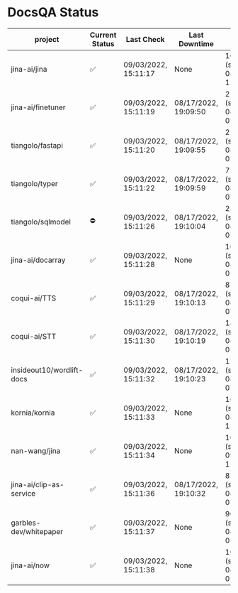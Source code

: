 # DocsQA Status

|         project         |Current Status|     Last Check     |   Last Downtime    |              % Uptime              |
|-------------------------|--------------|--------------------|--------------------|------------------------------------|
|jina-ai/jina             |✅            |09/03/2022, 15:11:17|None                |100.000 (since 08/29/2022, 11:24:14)|
|jina-ai/finetuner        |✅            |09/03/2022, 15:11:19|08/17/2022, 19:09:50|21.166 (since 08/15/2022, 07:09:42) |
|tiangolo/fastapi         |✅            |09/03/2022, 15:11:20|08/17/2022, 19:09:55|21.181 (since 08/15/2022, 07:09:42) |
|tiangolo/typer           |✅            |09/03/2022, 15:11:22|08/17/2022, 19:09:59|73.504 (since 08/15/2022, 07:09:42) |
|tiangolo/sqlmodel        |⛔️           |09/03/2022, 15:11:26|08/17/2022, 19:10:04|25.330 (since 08/15/2022, 07:09:42) |
|jina-ai/docarray         |✅            |09/03/2022, 15:11:28|None                |100.000 (since 08/24/2022, 01:39:12)|
|coqui-ai/TTS             |✅            |09/03/2022, 15:11:29|08/17/2022, 19:10:13|87.743 (since 08/15/2022, 07:09:42) |
|coqui-ai/STT             |✅            |09/03/2022, 15:11:30|08/17/2022, 19:10:19|186.070 (since 08/15/2022, 07:09:42)|
|insideout10/wordlift-docs|✅            |09/03/2022, 15:11:32|08/17/2022, 19:10:23|175.426 (since 08/15/2022, 07:09:42)|
|kornia/kornia            |✅            |09/03/2022, 15:11:33|None                |100.000 (since 08/30/2022, 13:49:49)|
|nan-wang/jina            |✅            |09/03/2022, 15:11:34|None                |100.000 (since 09/03/2022, 15:11:10)|
|jina-ai/clip-as-service  |✅            |09/03/2022, 15:11:36|08/17/2022, 19:10:32|87.770 (since 08/15/2022, 07:09:42) |
|garbles-dev/whitepaper   |✅            |09/03/2022, 15:11:37|None                |90.056 (since 08/24/2022, 01:39:12) |
|jina-ai/now              |✅            |09/03/2022, 15:11:38|None                |100.000 (since 08/24/2022, 01:39:12)|
